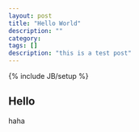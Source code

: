 ```yaml
---
layout: post
title: "Hello World"
description: ""
category: 
tags: []
description: "this is a test post"
---
```

{% include JB/setup %}
## Hello

haha

